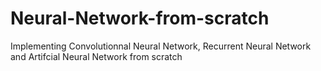 # Neural-Network-from-scratch
Implementing Convolutionnal Neural Network, Recurrent Neural Network and Artifcial Neural Network from scratch

